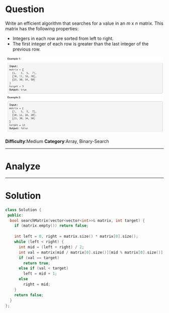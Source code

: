 
# Question

Write an efficient algorithm that searches for a value in an  _m_  x  _n_  matrix. This matrix has the following properties:

- Integers in each row are sorted from left to right.
- The first integer of each row is greater than the last integer of the previous row.

![](/images/in-post/2018-12-17-Leetcode-74-Search-a-2D-Matrix/2018-12-17-16-10-27.png)

**Difficulty**:Medium
**Category**:Array, Binary-Search


------------

# Analyze

------------

# Solution

```cpp
class Solution {
 public:
  bool searchMatrix(vector<vector<int>>& matrix, int target) {
    if (matrix.empty()) return false;

    int left = 0, right = matrix.size() * matrix[0].size();
    while (left < right) {
      int mid = (left + right) / 2;
      int val = matrix[mid / matrix[0].size()][mid % matrix[0].size()];
      if (val == target)
        return true;
      else if (val < target)
        left = mid + 1;
      else
        right = mid;
    }
    return false;
  }
};
```
